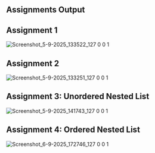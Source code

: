## Assignments Output
## Assignment 1
![Screenshot_5-9-2025_133522_127 0 0 1](https://github.com/user-attachments/assets/6bde2d87-7d61-4956-961e-a26b11fea06d)

## Assignment 2
![Screenshot_5-9-2025_133251_127 0 0 1](https://github.com/user-attachments/assets/f69ab7dd-1242-4701-bf8f-2fa1f0860d27)
## Assignment 3: Unordered Nested List
![Screenshot_5-9-2025_141743_127 0 0 1](https://github.com/user-attachments/assets/90d348b6-9d59-4205-b442-52c8e3037468)
## Assignment 4: Ordered Nested List
![Screenshot_6-9-2025_172746_127 0 0 1](https://github.com/user-attachments/assets/429e332a-19b6-46a6-a52e-1bf8612761d4)
